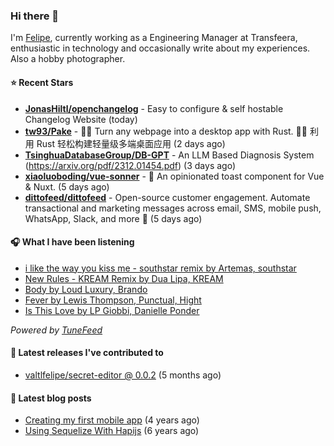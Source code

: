 ### Hi there 👋

I'm [Felipe](https://felipevm.com), currently working as a Engineering Manager at Transfeera, enthusiastic in technology and occasionally write about my experiences. Also a hobby photographer.

#### ⭐ Recent Stars
- **[JonasHiltl/openchangelog](https://github.com/JonasHiltl/openchangelog)** - Easy to configure &amp; self hostable Changelog Website (today)
- **[tw93/Pake](https://github.com/tw93/Pake)** - 🤱🏻 Turn any webpage into a desktop app with Rust.  🤱🏻 利用 Rust 轻松构建轻量级多端桌面应用 (2 days ago)
- **[TsinghuaDatabaseGroup/DB-GPT](https://github.com/TsinghuaDatabaseGroup/DB-GPT)** - An LLM Based Diagnosis System  (https://arxiv.org/pdf/2312.01454.pdf) (3 days ago)
- **[xiaoluoboding/vue-sonner](https://github.com/xiaoluoboding/vue-sonner)** - 🔔 An opinionated toast component for Vue &amp; Nuxt. (5 days ago)
- **[dittofeed/dittofeed](https://github.com/dittofeed/dittofeed)** - Open-source customer engagement. Automate transactional and marketing messages across email, SMS, mobile push, WhatsApp, Slack, and more 📨 (5 days ago)

#### 🎧 What I have been listening
- [i like the way you kiss me - southstar remix by Artemas, southstar](https://open.spotify.com/track/7skteOnDbwZ3ZvjSe99xv2)
- [New Rules - KREAM Remix by Dua Lipa, KREAM](https://open.spotify.com/track/4NkgQJFG0aDHXyylIGnmJ4)
- [Body by Loud Luxury, Brando](https://open.spotify.com/track/21RzyxY3EFaxVy6K4RqaU9)
- [Fever by Lewis Thompson, Punctual, Hight](https://open.spotify.com/track/3D3fw7H4zK3S6prSBncAkt)
- [Is This Love by LP Giobbi, Danielle Ponder](https://open.spotify.com/track/6g9LmVrQJPVYSeBdPVxrrr)

_Powered by [TuneFeed](https://tunefeed.app?ref=valtlfelipe-gh-profile)_ 

#### 🚀 Latest releases I've contributed to


- [valtlfelipe/secret-editor @ 0.0.2](https://github.com/valtlfelipe/secret-editor/releases/tag/0.0.2) (5 months ago)

#### 📄 Latest blog posts
- [Creating my first mobile app](https://felipevm.com/posts/creating-my-first-mobile-app/) (4 years ago)
- [Using Sequelize With Hapijs](https://felipevm.com/posts/using-sequelize-with-hapijs/) (6 years ago)
